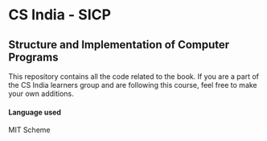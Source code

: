 # CS India - SICP
## Structure and Implementation of Computer Programs

This repository contains all the code related to the book.
If you are a part of the CS India learners group and are following this course, feel free to make your own additions.

#### Language used
MIT Scheme
